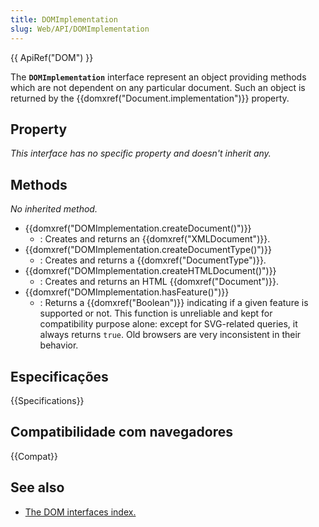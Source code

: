 ```yaml
---
title: DOMImplementation
slug: Web/API/DOMImplementation
---
```


{{ ApiRef("DOM") }}

The **`DOMImplementation`** interface represent an object providing methods which are not dependent on any particular document. Such an object is returned by the {{domxref("Document.implementation")}} property.

## Property

_This interface has no specific property and doesn't inherit any._

## Methods

_No inherited method._

- {{domxref("DOMImplementation.createDocument()")}}
  - : Creates and returns an {{domxref("XMLDocument")}}.
- {{domxref("DOMImplementation.createDocumentType()")}}
  - : Creates and returns a {{domxref("DocumentType")}}.
- {{domxref("DOMImplementation.createHTMLDocument()")}}
  - : Creates and returns an HTML {{domxref("Document")}}.
- {{domxref("DOMImplementation.hasFeature()")}}
  - : Returns a {{domxref("Boolean")}} indicating if a given feature is supported or not. This function is unreliable and kept for compatibility purpose alone: except for SVG-related queries, it always returns `true`. Old browsers are very inconsistent in their behavior.

## Especificações

{{Specifications}}

## Compatibilidade com navegadores

{{Compat}}

## See also

- [The DOM interfaces index.](/pt-BR/docs/DOM/DOM_Reference)
